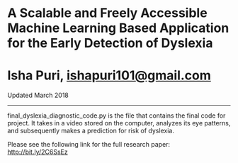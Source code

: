 # A Scalable and Freely Accessible Machine Learning Based Application for the Early Detection of Dyslexia
# Isha Puri, ishapuri101@gmail.com
Updated March 2018
________________ ________________ ________________ ________________ ________________
final_dyslexia_diagnostic_code.py is the file that contains the final code for project. It takes in a video stored on the computer, analyzes its eye patterns, and subsequently makes a prediction for risk of dyslexia. 

Please see the following link for the full research paper: http://bit.ly/2C6SsEz
